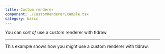 ```yaml
---
title: Custom renderer
component: ./CustomRendererExample.tsx
category: basic
---
```


You can _sort of_ use a custom renderer with tldraw.

---

This example shows how you might use a custom renderer with tldraw.
